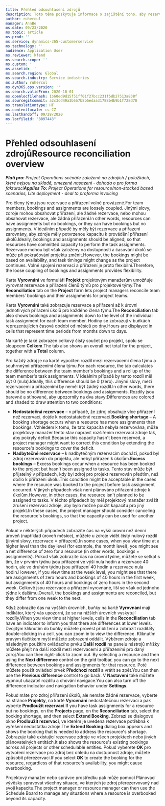 ```yaml
---
title: Přehled odsouhlasení zdrojů
description: Toto téma poskytuje informace o zajištění toho, aby rezervace a přiřazení zdrojů k projektům byly sladěny.
author: ruhercul
manager: AnnBe
ms.date: 09/23/2020
ms.topic: article
ms.prod: ''
ms.service: dynamics-365-customerservice
ms.technology: ''
audience: Application User
ms.reviewer: kfend
ms.search.scope: ''
ms.custom: ''
ms.assetid: ''
ms.search.region: Global
ms.search.industry: Service industries
ms.author: ruhercul
ms.dyn365.ops.version: ''
ms.search.validFrom: 2020-10-01
ms.openlocfilehash: 1b60ed9d15f51ff01f27bcc231f5db27513a838f
ms.sourcegitcommit: a2c3cd49a3b667b8b5edaa31788b4b9b1f728d78
ms.translationtype: HT
ms.contentlocale: cs-CZ
ms.lasthandoff: 09/28/2020
ms.locfileid: "3897443"
---
```

# <a name="resource-reconciliation-overview"></a><span data-ttu-id="26aa0-103">Přehled odsouhlasení zdrojů</span><span class="sxs-lookup"><span data-stu-id="26aa0-103">Resource reconciliation overview</span></span>

<span data-ttu-id="26aa0-104">_**Platí pro:** Project Operations scénáře založené na zdrojích / položkách, které nejsou na skladě, omezené nasazení - dohoda o pro forma fakturaci_</span><span class="sxs-lookup"><span data-stu-id="26aa0-104">_**Applies To:** Project Operations for resource/non-stocked based scenarios, Lite deployment - deal to proforma invoicing_</span></span>

<span data-ttu-id="26aa0-105">Pro členy týmu jsou rezervace a přiřazení volně provázené.</span><span class="sxs-lookup"><span data-stu-id="26aa0-105">For team members, bookings and assignments are loosely coupled.</span></span> <span data-ttu-id="26aa0-106">Jinými slovy, zdroje mohou obsahovat přiřazení, ale žádné rezervace, nebo mohou obsahovat rezervace, ale žádná přiřazení.</span><span class="sxs-lookup"><span data-stu-id="26aa0-106">In other words, resources can have assignments but no bookings, or they can have bookings but no assignments.</span></span> <span data-ttu-id="26aa0-107">V ideálním případě by měly být rezervace a přiřazení zarovnány, aby zdroje měly potvrzenou kapacitu k provádění přiřazení úkolů.</span><span class="sxs-lookup"><span data-stu-id="26aa0-107">Ideally, bookings and assignments should be aligned, so that resources have committed capacity to perform the task assignments.</span></span> <span data-ttu-id="26aa0-108">Rezervace mohou být však založeny na dostupnosti a časování úkolů se může při pokračování projektu změnit.</span><span class="sxs-lookup"><span data-stu-id="26aa0-108">However, the bookings might be based on availability, and task timings might change as the project continues.</span></span> <span data-ttu-id="26aa0-109">Volné spojení rezervací a přiřazení je proto flexibilní.</span><span class="sxs-lookup"><span data-stu-id="26aa0-109">Therefore, the loose coupling of bookings and assignments provides flexibility.</span></span>

<span data-ttu-id="26aa0-110">Karta **Vyrovnání** ve formuláři **Projekt** projektovým manažerům umožňuje vyrovnat rezervace a přiřazení členů týmů pro projektové týmy.</span><span class="sxs-lookup"><span data-stu-id="26aa0-110">The **Reconciliation** tab on the **Project** form lets project managers reconcile team members' bookings and their assignments for project teams.</span></span>

<span data-ttu-id="26aa0-111">Karta **Vyrovnání** také zobrazuje rezervace a přiřazení až k úrovni jednotlivých přiřazení úkolů pro každého člena týmu.</span><span class="sxs-lookup"><span data-stu-id="26aa0-111">The **Reconciliation** tab also shows bookings and assignments down to the level of the individual task assignment for each team member.</span></span> <span data-ttu-id="26aa0-112">Hodiny se zobrazují v buňkách reprezentujících časová období od měsíců po dny.</span><span class="sxs-lookup"><span data-stu-id="26aa0-112">Hours are displayed in cells that represent time periods from months down to days.</span></span>

<span data-ttu-id="26aa0-113">Na kartě je také zobrazen celkový čistý součet pro projekt, spolu se sloupcem **Celkem**.</span><span class="sxs-lookup"><span data-stu-id="26aa0-113">The tab also shows an overall net total for the project, together with a **Total** column.</span></span>

<span data-ttu-id="26aa0-114">Pro každý zdroj je na kartě vypočten rozdíl mezi rezervacemi člena týmu a souhrnnými přiřazeními člena týmu.</span><span class="sxs-lookup"><span data-stu-id="26aa0-114">For each resource, the tab calculates the difference between the team member's bookings and a rollup of the team member's task assignments.</span></span> <span data-ttu-id="26aa0-115">V ideálním případě by tento rozdíl měl být 0 (nula).</span><span class="sxs-lookup"><span data-stu-id="26aa0-115">Ideally, this difference should be 0 (zero).</span></span> <span data-ttu-id="26aa0-116">Jinými slovy, mezi rezervacemi a přiřazeními by neměl být žádný rozdíl.</span><span class="sxs-lookup"><span data-stu-id="26aa0-116">In other words, there should be no difference between bookings and assignments.</span></span> <span data-ttu-id="26aa0-117">Rozdíly jsou barevné a stínované, aby upozornily na dva stavy:</span><span class="sxs-lookup"><span data-stu-id="26aa0-117">Differences are colored and shaded to draw attention to two conditions:</span></span>

- <span data-ttu-id="26aa0-118">**Nedostatečná rezervace** – v případě, že zdroj obsahuje více přiřazení než rezervací, dojde k nedostatatečné rezervaci.</span><span class="sxs-lookup"><span data-stu-id="26aa0-118">**Booking shortage** – A booking shortage occurs when a resource has more assignments than bookings.</span></span> <span data-ttu-id="26aa0-119">Vzhledem k tomu, že tato kapacita nebyla rezervována, může projektový manažer tento stav napravit rozšířením rezervací zdroje tak, aby pokryly deficit.</span><span class="sxs-lookup"><span data-stu-id="26aa0-119">Because this capacity hasn't been reserved, a project manager might want to correct this condition by extending the resource's bookings to cover the deficit.</span></span>
- <span data-ttu-id="26aa0-120">**Nadbytečné rezervace** – k nadbytečným rezervacím dochází, pokud byl zdroj rezervován do projektu, ale nebyl přiřazen k úkolům.</span><span class="sxs-lookup"><span data-stu-id="26aa0-120">**Excess bookings** – Excess bookings occur when a resource has been booked to the project but hasn't been assigned to tasks.</span></span> <span data-ttu-id="26aa0-121">Tento stav může být přijatelný v případech, kdy byl zdroj pro projekt rezervován předtím, než došlo k přiřazení úkolu.</span><span class="sxs-lookup"><span data-stu-id="26aa0-121">This condition might be acceptable in the cases where the resource was booked to the project before task assignment occurred.</span></span> <span data-ttu-id="26aa0-122">V jiných případech však není plánováno přiřazení zdroje k úkolům.</span><span class="sxs-lookup"><span data-stu-id="26aa0-122">However, in other cases, the resource isn't planned to be assigned to tasks.</span></span> <span data-ttu-id="26aa0-123">V těchto případech by měl projektový manažer zvážit zrušení rezervací zdroje, aby bylo možné použít kapacitu pro jiný projekt.</span><span class="sxs-lookup"><span data-stu-id="26aa0-123">In these cases, the project manager should consider canceling the resource's bookings, so that the capacity can be used for another project.</span></span>

<span data-ttu-id="26aa0-124">Pokud v některých případech zobrazíte čas na vyšší úrovni než denní úroveň (například úroveň měsíce), můžete u zdroje vidět čistý nulový rozdíl (jinými slovy, rezervace = přiřazení).</span><span class="sxs-lookup"><span data-stu-id="26aa0-124">In some cases, when you view time at a higher level than the day level (for example, the month level), you might see a net difference of zero for a resource (in other words, bookings = assignments).</span></span> <span data-ttu-id="26aa0-125">Pokud však zobrazíte čas na úrovni týdne, můžete se setkat s tím, že v prvním týdnu jsou přiřazení ve výši nula hodin a rezervace 40 hodin, ale ve druhém týdnu jsou přiřazení 40 hodin a rezervace nula hodin.</span><span class="sxs-lookup"><span data-stu-id="26aa0-125">However, if you view time at the week level, you might see that there are assignments of zero hours and bookings of 40 hours in the first week, but assignments of 40 hours and bookings of zero hours in the second week.</span></span> <span data-ttu-id="26aa0-126">Celkově jsou rezervace a přiřazení vyrovnané, liší se však od jednoho týdne k dalšímu.</span><span class="sxs-lookup"><span data-stu-id="26aa0-126">Overall, the bookings and assignments are reconciled, but they differ from one week to the next.</span></span>

<span data-ttu-id="26aa0-127">Když zobrazíte čas na vyšších úrovních, buňky na kartě **Vyrovnání** mají indikátor, který vás upozorní, že se na nižších úrovních vyskytují rozdíly.</span><span class="sxs-lookup"><span data-stu-id="26aa0-127">When you view time at higher levels, cells in the **Reconciliation** tab have an indicator to inform you that there are differences at lower levels.</span></span> <span data-ttu-id="26aa0-128">Dvojitým kliknutím do buňky můžete provést přiblížení a zobrazit rozdíl.</span><span class="sxs-lookup"><span data-stu-id="26aa0-128">By double-clicking in a cell, you can zoom in to view the difference.</span></span> <span data-ttu-id="26aa0-129">Kliknutím pravým tlačítkem myši můžete zobrazení oddálit. Výběrem zdroje a následným použitím ovládacího prvku **Další rozdíl** na panelu nástrojů mřížky můžete přejít na další rozdíl mezi rezervacemi a přiřazeními pro daný zdroj.</span><span class="sxs-lookup"><span data-stu-id="26aa0-129">You can then right-click to zoom out. By selecting a resource and then using the **Next difference** control on the grid toolbar, you can go to the next difference between bookings and assignments for that resource.</span></span> <span data-ttu-id="26aa0-130">Poté můžete použít ovládací prvek **Předchozí rozdíl** a vrátit se zpět.</span><span class="sxs-lookup"><span data-stu-id="26aa0-130">You can then use the **Previous difference** control to go back.</span></span> <span data-ttu-id="26aa0-131">V **Nastavení** také můžete vypnout ukazatel rozdílu a chování navigace.</span><span class="sxs-lookup"><span data-stu-id="26aa0-131">You can also turn off the difference indicator and navigation behavior under **Settings**.</span></span>


<span data-ttu-id="26aa0-132">Pokud máte pro zdroj přiřazení úkolů, ale nemáte žádné rezervace, vyberte na stránce **Projekty**, na kartě **Vyrovnání** nedostatečnou rezervaci a pak vyberte **Prodloužit rezervaci**.</span><span class="sxs-lookup"><span data-stu-id="26aa0-132">If you have task assignments for a resource but no bookings, on the **Projects** page, on the **Reconciliation** tab, select the booking shortage, and then select **Extend Booking**.</span></span> <span data-ttu-id="26aa0-133">Zobrazí se dialogové okno **Prodloužit rezervaci**, ve kterém je uvedena rezervace potřebná k vyřešení nedostatku zdroje.</span><span class="sxs-lookup"><span data-stu-id="26aa0-133">The **Extend Booking** dialog box appears and shows the booking that is needed to address the resource's shortage.</span></span> <span data-ttu-id="26aa0-134">Zobrazuje také existující rezervace zdroje ve všech projektech nebo jiných plánovatelných entitách.</span><span class="sxs-lookup"><span data-stu-id="26aa0-134">It also shows the resource's existing bookings across all projects or other schedulable entities.</span></span> <span data-ttu-id="26aa0-135">Pokud vyberete **OK** pro vytvoření rezervace pro zdroj bez ohledu na dostupnost zdroje, můžete způsobit přerezervaci.</span><span class="sxs-lookup"><span data-stu-id="26aa0-135">If you select **OK** to create the booking for the resource, regardless of that resource's availability, you might cause overbooking.</span></span>

<span data-ttu-id="26aa0-136">Projektový manažer nebo správce prostředku pak může pomocí Plánovací vývěsky spravovat všechny situace, ve kterých je zdroj přerezervovaný nad svoji kapacitu.</span><span class="sxs-lookup"><span data-stu-id="26aa0-136">The project manager or resource manager can then use the Schedule Board to manage any situations where a resource is overbooked beyond its capacity.</span></span>

